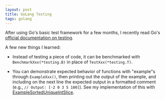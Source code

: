 ```yaml
---
layout: post
title: GoLang Testing
tags: golang
---
```


After using Go's basic test framework for a few months, I recently read Go's <a href="https://golang.org/pkg/testing/" target="_blank">official documentation on testing</a>.

A few new things I learned:

- Instead of testing a piece of code, it can be benchmarked with ```BenchmarkXxx(*testing.B)``` in place of ```TestXxx(*testing.T)```.

- You can demonstrate expected behavior of functions with "example"s through ```ExampleXxx()```, then printing out the output of the example, and including on the next line the expected output in a formatted comment (e.g., ```// Output: [-2 0 3 5 100]```). See my implementation of this with <a href="https://github.com/pfreese/go_basics/blob/master/pkg/demo/sort_slice_test.go" target="_blank">ExampleSortedUniqueIntSlice</a>.


